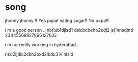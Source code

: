# song
jhonny jhonny !!
Yes papa!
 eating sugar!!
 No papa!!!

 i m a good person ..
 nbi1ub1djisd1 dsiubdbehb2edj2 jsj1nnsdjnd
  23445569827896127632
   


   i m currently working in hyderabad....
   
   
   
   nsd2ijdiu2dbh2bxd2lbdu31v`nlsid
